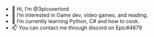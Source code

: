 - 👋 Hi, I’m @3picoverlord
- 👀 I’m interested in Game dev, video games, and reading.
- 🌱 I’m currently learning Python, C# and how to cook.
- 📫 You can contact me through discord on Epic#4679

<!---
3picoverlord/3picoverlord is a ✨ special ✨ repository because its `README.md` (this file) appears on your GitHub profile.
You can click the Preview link to take a look at your changes.
--->
